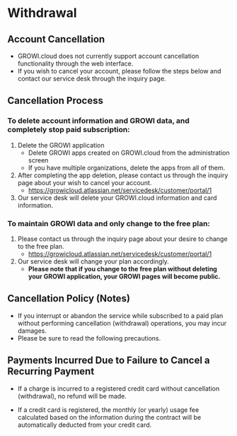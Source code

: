 # Withdrawal

## Account Cancellation

- GROWI.cloud does not currently support account cancellation functionality through the web interface.
- If you wish to cancel your account, please follow the steps below and contact our service desk through the inquiry page.

## Cancellation Process

### To delete account information and GROWI data, and completely stop paid subscription:

1. Delete the GROWI application
    - Delete GROWI apps created on GROWI.cloud from the administration screen
    - If you have multiple organizations, delete the apps from all of them.
2. After completing the app deletion, please contact us through the inquiry page about your wish to cancel your account.
    - <https://growicloud.atlassian.net/servicedesk/customer/portal/1>
3. Our service desk will delete your GROWI.cloud information and card information.

### To maintain GROWI data and only change to the free plan:

1. Please contact us through the inquiry page about your desire to change to the free plan.
    - <https://growicloud.atlassian.net/servicedesk/customer/portal/1>
2. Our service desk will change your plan accordingly.
    - **Please note that if you change to the free plan without deleting your GROWI application, your GROWI pages will become public.**

## Cancellation Policy (Notes)

- If you interrupt or abandon the service while subscribed to a paid plan without performing cancellation (withdrawal) operations, you may incur damages.
- Please be sure to read the following precautions.

## Payments Incurred Due to Failure to Cancel a Recurring Payment

- If a charge is incurred to a registered credit card without cancellation (withdrawal), no refund will be made.
<!-- textlint-disable -->
- If a credit card is registered, the monthly (or yearly) usage fee calculated based on the information
  during the contract will be automatically deducted from your credit card.
<!-- textlint-enable -->
